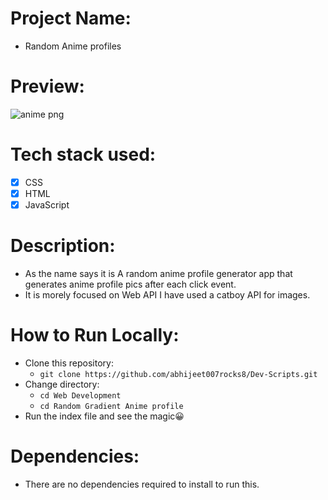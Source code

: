 # Project Name: 

- Random Anime profiles
  
# Preview: 
![anime png](https://user-images.githubusercontent.com/95171638/166420861-780c6682-1049-4c82-9823-021a6d6309d6.png)

# Tech stack used: 

- [x] CSS
- [x] HTML 
- [x] JavaScript

# Description: 

- As the name says it is A random anime profile generator app that generates anime profile pics after each click event.
- It is morely focused on Web API I have used a catboy API for images.
  
# How to Run Locally:

- Clone this repository:
     - ```git clone https://github.com/abhijeet007rocks8/Dev-Scripts.git```
- Change directory:
    - ``` cd Web Development ```
    -  ```cd Random Gradient Anime profile```
- Run the index file and see the magic😀


# Dependencies:

- There are no dependencies required to install to run this.
